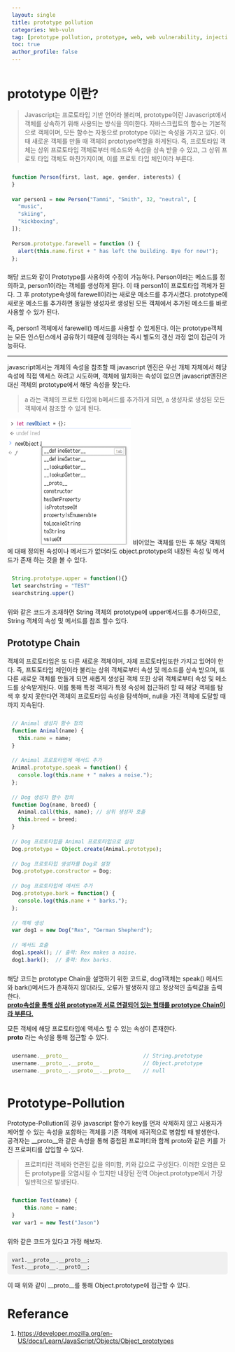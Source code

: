 ```yaml
---
layout: single
title: prototype pollution
categories: Web-vuln
tag: [prototype pollution, prototype, web, web vulnerability, injection]
toc: true
author_profile: false
---
```


<style>
  pre {
    background-color: #f0f0f0; /* 연한 회색 배경 */
    padding: 10px;
    border-radius: 5px;
    overflow: auto;
  }
  code {
    background-color: transparent; /* 코드를 포함하는 요소의 배경색을 투명하게 설정 */
  }
</style>

# prototype 이란?

> Javascript는 프로토타입 기반 언어라 불리며, prototype이란 Javascript에서 객체를 상속하기 위해 사용되는 방식을 의미한다. 자바스크립트의 함수는 기본적으로 객체이며, 모든 함수는 자동으로 prototype 이라는 속성을 가지고 있다. 이 때 새로운 객체를 만들 때 객체의 prototype역할을 하게된다. 즉, 프로토타입 객체는 상위 프로토타입 객체로부터 메소드와 속성을 상속 받을 수 있고, 그 상위 프로토 타입 객체도 마찬가지이며, 이를 프로토 타입 체인이라 부른다.

```javascript
function Person(first, last, age, gender, interests) {
}

var person1 = new Person("Tammi", "Smith", 32, "neutral", [
  "music",
  "skiing",
  "kickboxing",
]);

Person.prototype.farewell = function () {
  alert(this.name.first + " has left the building. Bye for now!");
};
```

해당 코드와 같이 Prototype를 사용하여 수정이 가능하다. 
Person이라는 메소드를 정의하고, person1이라는 객체를 생성하게 된다. 이 때 person1이 프로토타입 객체가 된다. 그 후 prototype속성에 farewell이라는 새로운 메소드를 추가시켰다. prototype에 새로운 메소드를 추가하면 동일한 생성자로 생성된 모든 객체에서 추가된 메소드를 바로 사용할 수 있가 된다.
<br><br>
즉, person1 객체에서 farewell() 메서드를 사용할 수 있게된다. 이는 prototype객체는 모든 인스턴스에서 공유하기 때문에 정의하는 즉시 별도의 갱신 과정 없이 접근이 가능하다.
<hr>
javascript에서는 개체의 속성을 참조할 때 javascript 엔진은 우선 개체 자체에서 해당 속성에 직접 액세스 하려고 시도하며, 객체에 일치하는 속성이 없으면 javascript엔진은 대신 객체의 prototype에서 해당 속성을 찾는다. 

> a 라는 객체의 프로토 타입에 b메서드를 추가하게 되면, a 생성자로 생성된 모든 객체에서 참조할 수 있게 된다.

![그림 1-1](image.png)
비어있는 객체를 만든 후 해당 객체의에 대해 정의된 속성이나 메서드가 없더라도 object.prototype의 내장된 속성 및 메서드가 존재 하는 것을 볼 수 있다.


```javascript
String.prototype.upper = function(){}
let searchstring = "TEST"
searchstring.upper()
```

위와 같은 코드가 조재하면 String 객체의 prototype에 upper메서드를 추가하므로, String 객체의 속성 및 메서드를 참조 할수 있다.



## Prototype Chain

객체의 프로토타입은 또 다른 새로운 객체이며, 자체 프로토타입또한 가지고 있어야 한다. 즉, 프토토타입 체인이라 불리는 상위 객체로부터 속성 및 메소드를 상속 받으며, 또 다른 새로운 객체를 만들게 되면 새롭게 생성된 객체 또한 상위 객체로부터 속성 및 메소드를 상속받게된다. 이를 통해 특정 객체가 특정 속성에 접근하려 할 때 해당 객체를 탐색 후 찾지 못한다면 객체의 프로토타입 속성을 탐색하며, null을 가진 객체에 도달할 때 까지 지속된다.

```javascript
// Animal 생성자 함수 정의
function Animal(name) {
  this.name = name;
}

// Animal 프로토타입에 메서드 추가
Animal.prototype.speak = function() {
  console.log(this.name + " makes a noise.");
};

// Dog 생성자 함수 정의
function Dog(name, breed) {
  Animal.call(this, name); // 상위 생성자 호출
  this.breed = breed;
}

// Dog 프로토타입을 Animal 프로토타입으로 설정
Dog.prototype = Object.create(Animal.prototype);

// Dog 프로토타입 생성자를 Dog로 설정
Dog.prototype.constructor = Dog;

// Dog 프로토타입에 메서드 추가
Dog.prototype.bark = function() {
  console.log(this.name + " barks.");
};

// 객체 생성
var dog1 = new Dog("Rex", "German Shepherd");

// 메서드 호출
dog1.speak(); // 출력: Rex makes a noise.
dog1.bark();  // 출력: Rex barks.

```

해당 코드는 prototype Chain을 설명하기 위한 코드로, dog1객체는 speak() 메서드와 bark()메서드가 존재하지 않더라도, 오류가 발생하지 않고 정상적인 출력값을 출력한다.
<br>
**<u>proto속성을 통해 상위 prototype과 서로 연결되어 있는 형태를 prototype Chain이라 부른다.</u>** 

모든 객체에 해당 프로토타입에 액세스 할 수 있는 속성이 존재한다.
<br>
__proto__ 라는 속성을 통해 접근할 수 있다.

```javascript
username.__proto__                        // String.prototype
username.__proto__.__proto__              // Object.prototype
username.__proto__.__proto__.__proto__    // null
```

# Prototype-Pollution

Prototype-Pollution의 경우 javascript 함수가 key를 먼저 삭제하지 않고 사용자가 제어할 수 있는 속성을 포함하는 객체를 기존 객체에 재귀적으로 병합할 때 발생한다.<br>
공격자는 __proto__와 같은 속성을 통해 중첩된 프로퍼티와 함께 proto와 같은 키를 가진 프로퍼티를 삽입할 수 있다.
> 프로퍼티란 객체와 연관된 값을 의미함, 키와 값으로 구성된다.
이러한 오염은 모든 prototype를 오염시킬 수 있지만 내장된 전역 Object.prototype에서 가장 일반적으로 발생된다.

```javascript
function Test(name) {
    this.name = name;
}
var var1 = new Test("Jason")
```

위와 같은 코드가 있다고 가정 해보자.

```
var1.__proto__.__proto__;
Test.__proto__.__protO__;
```

이 때 위와 같이 __proto__를 통해 Object.prototype에 접근할 수 있다.












# Referance
1. https://developer.mozilla.org/en-US/docs/Learn/JavaScript/Objects/Object_prototypes
